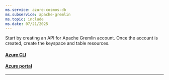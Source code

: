 ```yaml
---
ms.service: azure-cosmos-db
ms.subservice: apache-gremlin
ms.topic: include
ms.date: 07/21/2025
---
```


Start by creating an API for Apache Gremlin account. Once the account is created, create the keyspace and table resources.

#### [Azure CLI](#tab/azure-cli)

#### [Azure portal](#tab/azure-portal)

---

